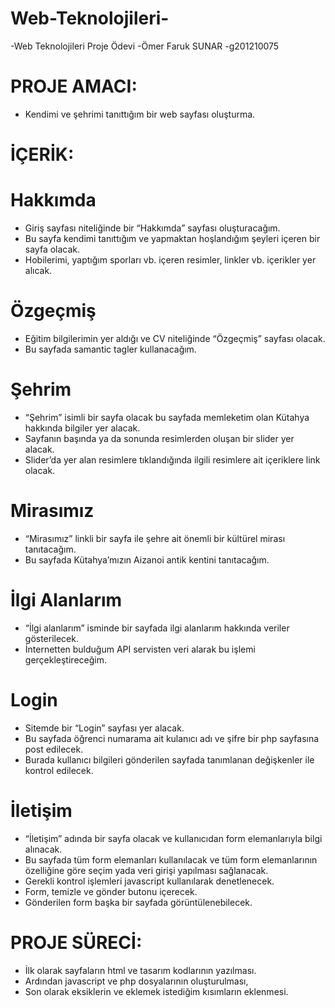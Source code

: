 # Web-Teknolojileri-

-Web Teknolojileri Proje Ödevi
-Ömer Faruk SUNAR
-g201210075

# PROJE AMACI:
-	Kendimi ve şehrimi tanıttığım bir web sayfası oluşturma.

# İÇERİK:

# Hakkımda
-	Giriş sayfası niteliğinde bir “Hakkımda” sayfası oluşturacağım. 
-	Bu sayfa kendimi tanıttığım ve yapmaktan hoşlandığım şeyleri içeren bir sayfa olacak.
-	Hobilerimi, yaptığım sporları vb. içeren resimler, linkler vb. içerikler yer alıcak. 

# Özgeçmiş
-	Eğitim bilgilerimin yer aldığı ve CV niteliğinde “Özgeçmiş” sayfası olacak.
-	Bu sayfada samantic tagler kullanacağım.

# Şehrim
-	“Şehrim” isimli bir sayfa olacak bu sayfada memleketim olan Kütahya hakkında bilgiler yer alacak. 
-	Sayfanın başında ya da sonunda resimlerden oluşan bir slider yer alacak. 
-	Slider’da yer alan resimlere tıklandığında ilgili resimlere ait içeriklere link olacak.

# Mirasımız
-	“Mirasımız” linkli bir sayfa ile  şehre ait önemli bir kültürel mirası tanıtacağım.
-	Bu sayfada Kütahya’mızın Aizanoi antik kentini tanıtacağım.

# İlgi Alanlarım
-	“İlgi alanlarım” isminde bir sayfada ilgi alanlarım hakkında veriler gösterilecek.
-	İnternetten bulduğum API servisten veri alarak bu işlemi gerçekleştireceğim.

# Login
-	Sitemde bir “Login” sayfası yer alacak.
-	Bu sayfada öğrenci numarama ait kulanıcı adı ve şifre bir php sayfasına post edilecek.
-	Burada kullanıcı bilgileri gönderilen sayfada tanımlanan değişkenler ile kontrol edilecek.

# İletişim
-	“İletişim” adında bir sayfa olacak ve kullanıcıdan form elemanlarıyla bilgi alınacak.
-	Bu sayfada tüm form elemanları kullanılacak ve tüm form elemanlarının özelliğine göre seçim yada veri girişi yapılması sağlanacak.
-	Gerekli kontrol işlemleri javascript kullanılarak denetlenecek.
-	Form, temizle ve gönder butonu içerecek.
-	Gönderilen form başka bir sayfada görüntülenebilecek.

# PROJE SÜRECİ:
-	İlk olarak sayfaların html ve tasarım kodlarının yazılması.
-	Ardından javascript ve php dosyalarının oluşturulması,
-	Son olarak eksiklerin ve eklemek istediğim kısımların eklenmesi.
